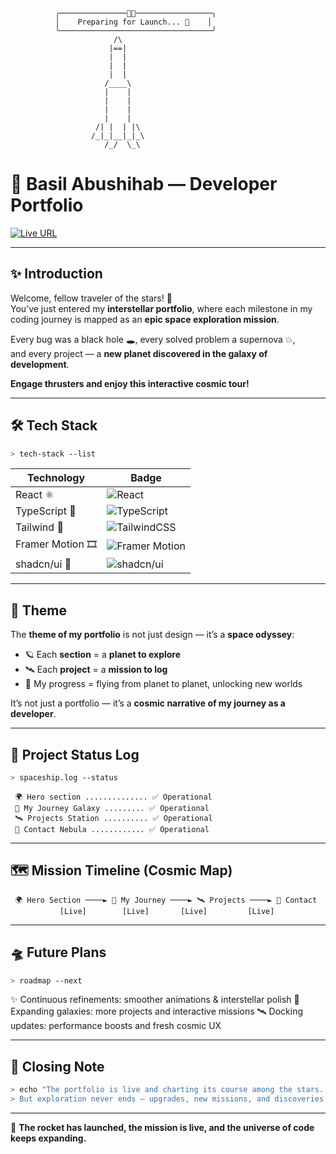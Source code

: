 <!-- ASCII Rocket Header -->
```
          ╭───────────────👨‍🚀─────────────────╮
          │    Preparing for Launch... 🚀    │
          ╰──────────────────────────────────╯
                       /\
                      |==|
                      |  |
                      |  |
                      |  |
                     /____\
                     |    |
                     |    |
                     |    |
                     |    |
                   /| |  | |\
                  /_|_|__|_|_\
                     /_/  \_\
```

# 🌌 Basil Abushihab — Developer Portfolio  

[![Live URL](https://img.shields.io/badge/🌍%20Live%20Portfolio-Click%20Here-blueviolet?style=for-the-badge&logo=vercel)](https://basil-abushihab-portfolio.vercel.app/#)  

---

## ✨ Introduction  

Welcome, fellow traveler of the stars! 🌠  
You’ve just entered my **interstellar portfolio**, where each milestone in my coding journey is mapped as an **epic space exploration mission**.  

Every bug was a black hole 🕳, every solved problem a supernova 💥,  
and every project — a **new planet discovered in the galaxy of development**.  

**Engage thrusters and enjoy this interactive cosmic tour!**

---

## 🛠 Tech Stack  

```bash
> tech-stack --list
```

| Technology | Badge |
|------------|-------|
| React ⚛️ | ![React](https://img.shields.io/badge/React-⚛️-61DAFB?style=for-the-badge&logo=react&logoColor=white) |
| TypeScript 📘 | ![TypeScript](https://img.shields.io/badge/TypeScript-📘-3178C6?style=for-the-badge&logo=typescript&logoColor=white) |
| Tailwind 🎨 | ![TailwindCSS](https://img.shields.io/badge/Tailwind-🎨-06B6D4?style=for-the-badge&logo=tailwindcss&logoColor=white) |
| Framer Motion 🎞 | ![Framer Motion](https://img.shields.io/badge/Framer%20Motion-🎞-FF0080?style=for-the-badge&logo=framer&logoColor=white) |
| shadcn/ui 🧩 | ![shadcn/ui](https://img.shields.io/badge/shadcn/ui-🧩-000000?style=for-the-badge) |

---

## 🌠 Theme  

The **theme of my portfolio** is not just design — it’s a **space odyssey**:  
- 🪐 Each **section** = a **planet to explore**  
- 🛰️ Each **project** = a **mission to log**    
- 🚀 My progress = flying from planet to planet, unlocking new worlds  

It’s not just a portfolio — it’s a **cosmic narrative of my journey as a developer**.  

---

## 📡 Project Status Log  

```bash
> spaceship.log --status
```

```
 🌍 Hero section .............. ✅ Operational
 🚀 My Journey Galaxy ......... ✅ Operational
 🛰 Projects Station .......... ✅ Operational
 🌌 Contact Nebula ............ ✅ Operational
```

---

## 🗺️ Mission Timeline (Cosmic Map)  

```
 🌍 Hero Section ────► 🚀 My Journey ────► 🛰 Projects ────► 🌌 Contact
           [Live]        [Live]       [Live]         [Live]
```

---

## 🛸 Future Plans  

```bash
> roadmap --next
```

✨ Continuous refinements: smoother animations & interstellar polish
🔭 Expanding galaxies: more projects and interactive missions
🛰 Docking updates: performance boosts and fresh cosmic UX

---

## 📝 Closing Note  

```bash
> echo "The portfolio is live and charting its course among the stars. 
> But exploration never ends — upgrades, new missions, and discoveries await!"
```

---

🌌 **The rocket has launched, the mission is live,
and the universe of code keeps expanding.**

